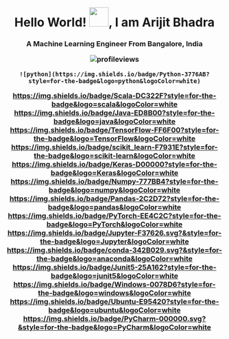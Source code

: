 <!--**iAmKankan/iAMKankan** is a ✨ _special_ ✨ repository because its `README.md` (this file) appears on your GitHub profile.

Here are some ideas to get you started:

- 🔭 I’m currently working on ...
- 🌱 I’m currently learning ...
- 👯 I’m looking to collaborate on ...
- 🤔 I’m looking for help with ...
- 💬 Ask me about ...
- 📫 How to reach me: ...
- 😄 Pronouns: ...
- ⚡ Fun fact: ...
-->
<h1 align="center">Hello World! <img width="45" src="https://user-images.githubusercontent.com/12748752/134765527-c29aaac1-00a0-4c20-ba6a-f69da9e27941.gif"
>, I am Arijit Bhadra </h1>
<h3 align="center">A Machine Learning Engineer From Bangalore, India
<p align="center">
 
 ![profileviews](https://komarev.com/ghpvc/?username=iAMKankan&color=brightgreen&style=plastic&label=PROFILE+VIEWS)
 
	![python](https://img.shields.io/badge/Python-3776AB?style=for-the-badge&logo=python&logoColor=white)
 https://img.shields.io/badge/Scala-DC322F?style=for-the-badge&logo=scala&logoColor=white
 https://img.shields.io/badge/Java-ED8B00?style=for-the-badge&logo=java&logoColor=white
 	https://img.shields.io/badge/TensorFlow-FF6F00?style=for-the-badge&logo=TensorFlow&logoColor=white
 https://img.shields.io/badge/scikit_learn-F7931E?style=for-the-badge&logo=scikit-learn&logoColor=white
 https://img.shields.io/badge/Keras-D00000?style=for-the-badge&logo=Keras&logoColor=white
 	https://img.shields.io/badge/Numpy-777BB4?style=for-the-badge&logo=numpy&logoColor=white
 	https://img.shields.io/badge/Pandas-2C2D72?style=for-the-badge&logo=pandas&logoColor=white
 https://img.shields.io/badge/PyTorch-EE4C2C?style=for-the-badge&logo=PyTorch&logoColor=white
 	https://img.shields.io/badge/Jupyter-F37626.svg?&style=for-the-badge&logo=Jupyter&logoColor=white
 https://img.shields.io/badge/conda-342B029.svg?&style=for-the-badge&logo=anaconda&logoColor=white
 https://img.shields.io/badge/Junit5-25A162?style=for-the-badge&logo=junit5&logoColor=white
 https://img.shields.io/badge/Windows-0078D6?style=for-the-badge&logo=windows&logoColor=white
 https://img.shields.io/badge/Ubuntu-E95420?style=for-the-badge&logo=ubuntu&logoColor=white
 https://img.shields.io/badge/PyCharm-000000.svg?&style=for-the-badge&logo=PyCharm&logoColor=white
 
 

